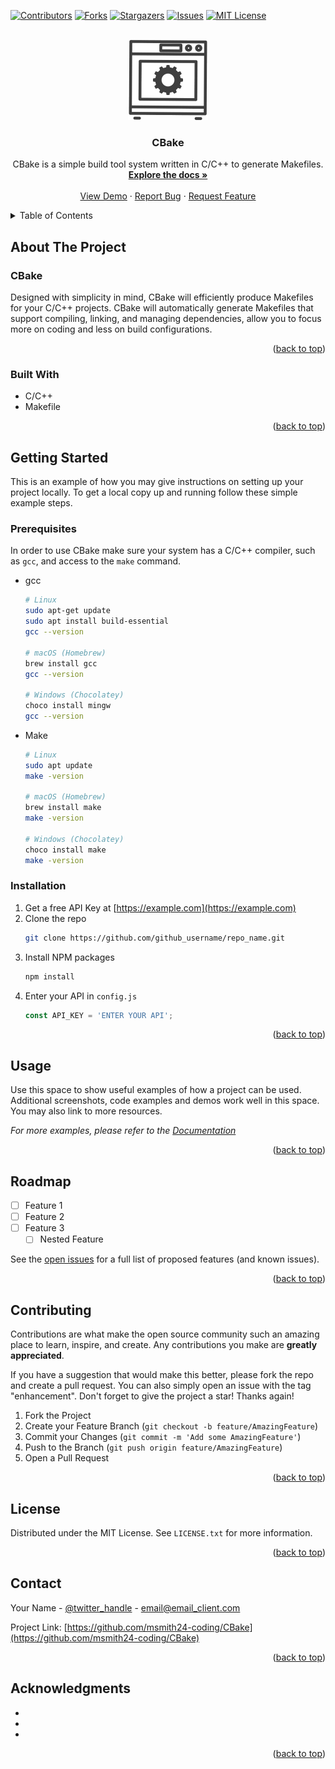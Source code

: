 <!-- Improved compatibility of back to top link: See: https://github.com/othneildrew/Best-README-Template/pull/73 -->
<a name="readme-top"></a>
<!--
*** Thanks for checking out the Best-README-Template. If you have a suggestion
*** that would make this better, please fork the repo and create a pull request
*** or simply open an issue with the tag "enhancement".
*** Don't forget to give the project a star!
*** Thanks again! Now go create something AMAZING! :D
-->



<!-- PROJECT SHIELDS -->
<!--
*** I'm using markdown "reference style" links for readability.
*** Reference links are enclosed in brackets [ ] instead of parentheses ( ).
*** See the bottom of this document for the declaration of the reference variables
*** for contributors-url, forks-url, etc. This is an optional, concise syntax you may use.
*** https://www.markdownguide.org/basic-syntax/#reference-style-links
-->
[![Contributors][contributors-shield]][contributors-url]
[![Forks][forks-shield]][forks-url]
[![Stargazers][stars-shield]][stars-url]
[![Issues][issues-shield]][issues-url]
[![MIT License][license-shield]][license-url]



<!-- PROJECT LOGO -->
<br />
<div align="center">
  <a href="https://github.com/msmith24-coding/CBake">
    <img src="images/logo.png" alt="Logo" width="128" height="128">
  </a>

<h3 align="center">CBake</h3>

  <p align="center">
    CBake is a simple build tool system written in C/C++ to generate Makefiles.
    <br />
    <a href="https://github.com/msmith24-coding/CBake/wiki"><strong>Explore the docs »</strong></a>
    <br />
    <br />
    <a href="https://github.com/msmith24-coding/CBake">View Demo</a>
    ·
    <a href="https://github.com/msmith24-coding/CBake/issues">Report Bug</a>
    ·
    <a href="https://github.com/msmith24-coding/CBake/issues">Request Feature</a>
  </p>
</div>



<!-- TABLE OF CONTENTS -->
<details>
  <summary>Table of Contents</summary>
  <ol>
    <li>
      <a href="#about-the-project">About The Project</a>
      <ul>
        <li><a href="#built-with">Built With</a></li>
      </ul>
    </li>
    <li>
      <a href="#getting-started">Getting Started</a>
      <ul>
        <li><a href="#prerequisites">Prerequisites</a></li>
        <li><a href="#installation">Installation</a></li>
      </ul>
    </li>
    <li><a href="#usage">Usage</a></li>
    <li><a href="#roadmap">Roadmap</a></li>
    <li><a href="#contributing">Contributing</a></li>
    <li><a href="#license">License</a></li>
    <li><a href="#contact">Contact</a></li>
    <li><a href="#acknowledgments">Acknowledgments</a></li>
  </ol>
</details>



<!-- ABOUT THE PROJECT -->
## About The Project

### CBake

Designed with simplicity in mind, CBake will efficiently produce Makefiles for your C/C++ projects. CBake will automatically generate Makefiles that support compiling, linking, and managing dependencies, allow you to focus more on coding and less on build configurations.

<p align="right">(<a href="#readme-top">back to top</a>)</p>

### Built With

* C/C++
* Makefile

<p align="right">(<a href="#readme-top">back to top</a>)</p>



<!-- GETTING STARTED -->
## Getting Started

This is an example of how you may give instructions on setting up your project locally.
To get a local copy up and running follow these simple example steps.

### Prerequisites

In order to use CBake make sure your system has a C/C++ compiler, such as `gcc`, and access to the `make` command.
* gcc
  ```sh
  # Linux
  sudo apt-get update
  sudo apt install build-essential
  gcc --version

  # macOS (Homebrew)
  brew install gcc
  gcc --version

  # Windows (Chocolatey)
  choco install mingw
  gcc --version
  ```
* Make
  ```sh
  # Linux
  sudo apt update
  make -version

  # macOS (Homebrew)
  brew install make
  make -version

  # Windows (Chocolatey)
  choco install make
  make -version
  ```

### Installation

1. Get a free API Key at [https://example.com](https://example.com)
2. Clone the repo
   ```sh
   git clone https://github.com/github_username/repo_name.git
   ```
3. Install NPM packages
   ```sh
   npm install
   ```
4. Enter your API in `config.js`
   ```js
   const API_KEY = 'ENTER YOUR API';
   ```

<p align="right">(<a href="#readme-top">back to top</a>)</p>



<!-- USAGE EXAMPLES -->
## Usage

Use this space to show useful examples of how a project can be used. Additional screenshots, code examples and demos work well in this space. You may also link to more resources.

_For more examples, please refer to the [Documentation](https://example.com)_

<p align="right">(<a href="#readme-top">back to top</a>)</p>



<!-- ROADMAP -->
## Roadmap

- [ ] Feature 1
- [ ] Feature 2
- [ ] Feature 3
    - [ ] Nested Feature

See the [open issues](https://github.com/msmith24-coding/CBake/issues) for a full list of proposed features (and known issues).

<p align="right">(<a href="#readme-top">back to top</a>)</p>



<!-- CONTRIBUTING -->
## Contributing

Contributions are what make the open source community such an amazing place to learn, inspire, and create. Any contributions you make are **greatly appreciated**.

If you have a suggestion that would make this better, please fork the repo and create a pull request. You can also simply open an issue with the tag "enhancement".
Don't forget to give the project a star! Thanks again!

1. Fork the Project
2. Create your Feature Branch (`git checkout -b feature/AmazingFeature`)
3. Commit your Changes (`git commit -m 'Add some AmazingFeature'`)
4. Push to the Branch (`git push origin feature/AmazingFeature`)
5. Open a Pull Request

<p align="right">(<a href="#readme-top">back to top</a>)</p>

<!-- LICENSE -->
## License

Distributed under the MIT License. See `LICENSE.txt` for more information.

<p align="right">(<a href="#readme-top">back to top</a>)</p>



<!-- CONTACT -->
## Contact

Your Name - [@twitter_handle](https://twitter.com/twitter_handle) - email@email_client.com

Project Link: [https://github.com/msmith24-coding/CBake](https://github.com/msmith24-coding/CBake)

<p align="right">(<a href="#readme-top">back to top</a>)</p>



<!-- ACKNOWLEDGMENTS -->
## Acknowledgments

* []()
* []()
* []()

<p align="right">(<a href="#readme-top">back to top</a>)</p>



<!-- MARKDOWN LINKS & IMAGES -->
<!-- https://www.markdownguide.org/basic-syntax/#reference-style-links -->
[contributors-shield]: https://img.shields.io/github/contributors/msmith24-coding/CBake.svg?style=for-the-badge
[contributors-url]: https://github.com/msmith24-coding/CBake/graphs/contributors
[forks-shield]: https://img.shields.io/github/forks/msmith24-coding/CBake.svg?style=for-the-badge
[forks-url]: https://github.com/msmith24-coding/CBake/network/members
[stars-shield]: https://img.shields.io/github/stars/msmith24-coding/CBake.svg?style=for-the-badge
[stars-url]: https://github.com/msmith24-coding/CBake/stargazers
[issues-shield]: https://img.shields.io/github/issues/msmith24-coding/CBake.svg?style=for-the-badge
[issues-url]: https://github.com/msmith24-coding/CBake/issues
[license-shield]: https://img.shields.io/github/license/msmith24-coding/CBake.svg?style=for-the-badge
[license-url]: https://github.com/msmith24-coding/CBake/blob/master/LICENSE.txt
[product-screenshot]: images/screenshot.png
